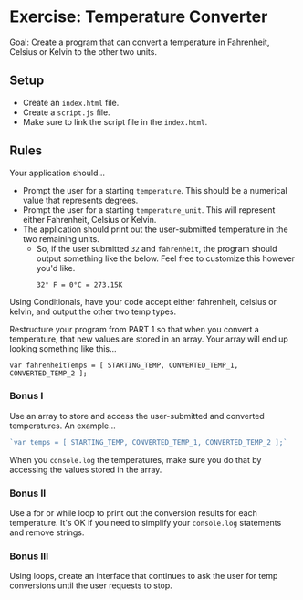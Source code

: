 # Exercise: Temperature Converter

Goal: Create a program that can convert a temperature in Fahrenheit, Celsius or Kelvin to the other two units.

## Setup

* Create an `index.html` file.
* Create a `script.js` file.
* Make sure to link the script file in the `index.html`.

## Rules

Your application should...
* Prompt the user for a starting `temperature`. This should be a numerical value that represents degrees.
* Prompt the user for a starting `temperature_unit`. This will represent either Fahrenheit, Celsius or Kelvin.
* The application should print out the user-submitted temperature in the two remaining units.
  * So, if the user submitted `32` and `fahrenheit`, the program should output something like the below. Feel free to customize this however you'd like.
    ```text
    32° F = 0°C = 273.15K
    ```

Using Conditionals, have your code accept either fahrenheit, celsius or kelvin, and output the other two temp types.

Restructure your program from PART 1 so that when you convert a temperature, that new values are stored in an array. Your array will end up looking something like this...

  `var fahrenheitTemps = [ STARTING_TEMP, CONVERTED_TEMP_1, CONVERTED_TEMP_2 ];`

### Bonus I

Use an array to store and access the user-submitted and converted temperatures. An example...
```js
`var temps = [ STARTING_TEMP, CONVERTED_TEMP_1, CONVERTED_TEMP_2 ];`
```

When you `console.log` the temperatures, make sure you do that by accessing the values stored in the array.

### Bonus II

Use a for or while loop to print out the conversion results for each temperature. It's OK if you need to simplify your `console.log` statements and remove strings.  

### Bonus III

Using loops, create an interface that continues to ask the user for temp conversions until the user requests to stop.
